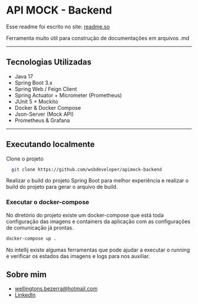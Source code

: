 
# API MOCK - Backend

Esse readme foi escrito no site: [readme.so](https://readme.so) 

Ferramenta muito útil para construção de documentações em arquivos .md

---

## Tecnologias Utilizadas

- Java 17
- Spring Boot 3.x
- Spring Web / Feign Client
- Spring Actuator + Micrometer (Prometheus)
- JUnit 5 + Mockito
- Docker & Docker Compose
- Json-Server (Mock API)
- Prometheus & Grafana

---



## Executando localmente

Clone o projeto

```bash
  git clone https://github.com/wsbdeveloper/apimock-backend
```

Realizar o build do projeto Spring Boot para melhor experiência e realizar o build do projeto para gerar o arquivo de build.

### Executar o docker-compose

No diretório do projeto existe um docker-compose que está toda configuração das imagens e containers da aplicação com as configurações de comunicação já prontas.


```bash
docker-compose up .
```

No intellij existe algumas ferramentas que pode ajudar a executar o running e verificar os estados das imagens e logs para nos auxiliar.

## Sobre mim

- wellingtons.bezerra@hotmail.com  
- [LinkedIn](https://linkedin.com/in/wellington-bezerra-dev)
